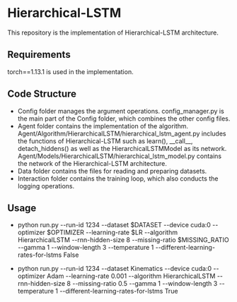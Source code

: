 # Hierarchical-LSTM
This repository is the implementation of Hierarchical-LSTM architecture.

## Requirements
torch==1.13.1 is used in the implementation.

## Code Structure
- Config folder manages the argument operations. config_manager.py is the main part of the Config folder, which combines the other config files.
- Agent folder contains the implementation of the algorithm. Agent/Algorithm/HierarchicalLSTM/hierarchical_lstm_agent.py includes the functions of Hierarchical-LSTM such as learn(), \_\_call__, detach_hiddens() as well as the HierarchicalLSTMModel as its network. Agent/Models/HierarchicalLSTM/hierarchical_lstm_model.py contains the network of the Hierarchical-LSTM architecture.
- Data folder contains the files for reading and preparing datasets.
- Interaction folder contains the training loop, which also conducts the logging operations.

## Usage 

- python run.py --run-id 1234 --dataset $DATASET --device cuda:0 --optimizer $OPTIMIZER --learning-rate $LR --algorithm HierarchicalLSTM --rnn-hidden-size 8 --missing-ratio $MISSING_RATIO --gamma 1 --window-length 3 --temperature 1 --different-learning-rates-for-lstms False

- python run.py --run-id 1234 --dataset Kinematics --device cuda:0 --optimizer Adam --learning-rate 0.001 --algorithm HierarchicalLSTM --rnn-hidden-size 8 --missing-ratio 0.5 --gamma 1 --window-length 3 --temperature 1 --different-learning-rates-for-lstms True


